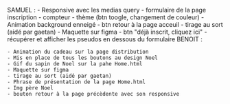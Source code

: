 SAMUEL : 
    - Responsive avec les medias query
    - formulaire de la page inscription
    - compteur
    - thème (btn toogle, changement de couleur)
    - Animation background enneigé
    - btn retour à la page acceuil
    - tirage au sort (aidé par gaetan)
    - Maquette sur figma
    - btn "déjà inscrit, cliquez ici"
    - récupérer et afficher les pseudos en dessous du formulaire
BENOIT : 

    - Animation du cadeau sur la page distribution
    - Mis en place de tous les boutons au design Noel
    - Gif du sapin de Noel sur la pahe Home.html
    - Maquette sur figma
    - tirage au sort (aidé par gaetan)
    - Phrase de présentation de la page Home.html
    - Img père Noel
    - bouton retour à la page précèdente avec son responsive
